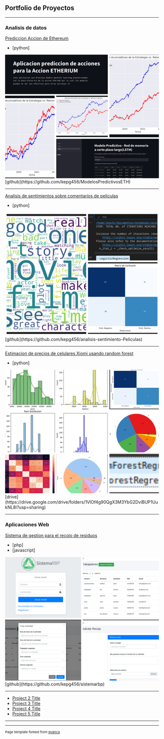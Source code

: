 ## Portfolio de Proyectos

---

### Analisis de datos

[Prediccion Accion de Ethereum](https://modelospredictivoseth-jhylacanpl6eah5na2mvet.streamlit.app/)
- [python]
<img src="images/Diseño sin título.png?raw=true"/>
[github](https://github.com/kepg456/ModelosPredictivosETH)

---
[Analisis de sentimientos sobre comentarios de peliculas](https://github.com/kepg456/analisis-sentimiento-Peliculas)
- [python]
<img src="images/img_analisis_sentimientos.png?raw=true"/>
[github](https://github.com/kepg456/analisis-sentimiento-Peliculas)

---
[Estimacion de precios de celulares Xiomi usando random forest](https://colab.research.google.com/drive/13cFKD9F28pDxPwPatkfZJUEuxNLbITnW#scrollTo=la5U-wnjRRUv)
- [python]
<img src="images/Diseño sin título(1).png?raw=true"/>
[drive](https://drive.google.com/drive/folders/1VlOf4g90QgX3M3YbG2DviBUP1UukNL8i?usp=sharing)

---

### Aplicaciones Web

[Sistema de gestion para el recojo de residuos](https://betrothed-libraries.000webhostapp.com/Views/login.php)
- [php]
- [javascript]
<img src="images/sistemabrpng.png?raw=true"/>
[github](https://github.com/kepg456/sistemarbp)

---
- [Project 2 Title](http://example.com/)
- [Project 3 Title](http://example.com/)
- [Project 4 Title](http://example.com/)
- [Project 5 Title](http://example.com/)

---




---
<p style="font-size:11px">Page template forked from <a href="https://github.com/evanca/quick-portfolio">evanca</a></p>
<!-- Remove above link if you don't want to attibute -->
